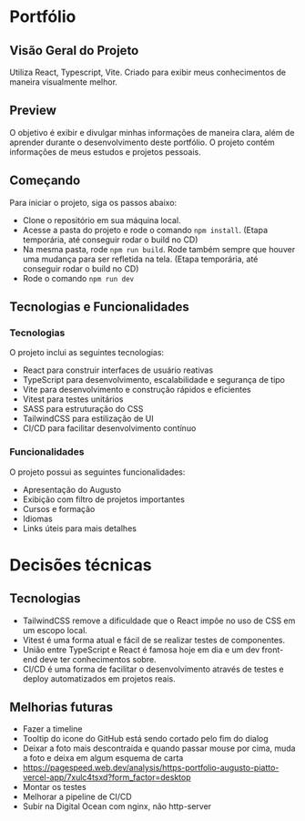 # Portfólio

## Visão Geral do Projeto

Utiliza React, Typescript, Vite.
Criado para exibir meus conhecimentos de maneira visualmente melhor.

## Preview

O objetivo é exibir e divulgar minhas informações de maneira clara, além de aprender durante o desenvolvimento deste portfólio. O projeto contém informações de meus estudos e projetos pessoais.

## Começando

Para iniciar o projeto, siga os passos abaixo:

- Clone o repositório em sua máquina local.
- Acesse a pasta do projeto e rode o comando `npm install`.
  (Etapa temporária, até conseguir rodar o build no CD)
- Na mesma pasta, rode `npm run build`. Rode também sempre que houver uma mudança para ser refletida na tela.
  (Etapa temporária, até conseguir rodar o build no CD)
- Rode o comando `npm run dev`

## Tecnologias e Funcionalidades

### Tecnologias

O projeto inclui as seguintes tecnologias:

- React para construir interfaces de usuário reativas
- TypeScript para desenvolvimento, escalabilidade e segurança de tipo
- Vite para desenvolvimento e construção rápidos e eficientes
- Vitest para testes unitários
- SASS para estruturação do CSS
- TailwindCSS para estilização de UI
- CI/CD para facilitar desenvolvimento contínuo

### Funcionalidades

O projeto possui as seguintes funcionalidades:

- Apresentação do Augusto
- Exibição com filtro de projetos importantes
- Cursos e formação
- Idiomas
- Links úteis para mais detalhes

# Decisões técnicas

## Tecnologias

- TailwindCSS remove a dificuldade que o React impõe no uso de CSS em um escopo local.
- Vitest é uma forma atual e fácil de se realizar testes de componentes.
- União entre TypeScript e React é famosa hoje em dia e um dev front-end deve ter conhecimentos sobre.
- CI/CD é uma forma de facilitar o desenvolvimento através de testes e deploy automatizados em projetos reais.

## Melhorias futuras

- Fazer a timeline
- Tooltip do icone do GitHub está sendo cortado pelo fim do dialog
- Deixar a foto mais descontraida e quando passar mouse por cima, muda a foto e deixa em algum esquema de carta
- https://pagespeed.web.dev/analysis/https-portfolio-augusto-piatto-vercel-app/7xulc4tsxd?form_factor=desktop
- Montar os testes
- Melhorar a pipeline de CI/CD
- Subir na Digital Ocean com nginx, não http-server
